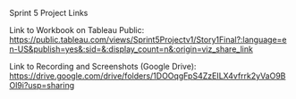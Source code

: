 Sprint 5 Project Links

Link to Workbook on Tableau Public: https://public.tableau.com/views/Sprint5Projectv1/Story1Final?:language=en-US&publish=yes&:sid=&:display_count=n&:origin=viz_share_link 

Link to Recording and Screenshots (Google Drive): https://drive.google.com/drive/folders/1DOOqgFpS4ZzEILX4vfrrk2yVaO9BOl9i?usp=sharing
